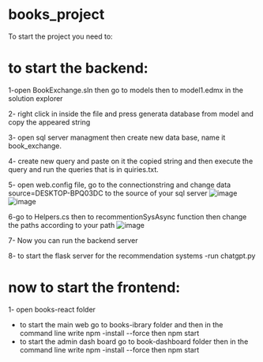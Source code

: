 # books_project
To start the project you need to:

# to start the backend:
1-open BookExchange.sln then go to models then to model1.edmx in the solution explorer

2- right click in inside the file and press generata database from model and copy the appeared string

3- open sql server managment then create new data base, name it book_exchange.

4- create new query and paste on it the copied string and then execute the query and run the queries that is in quiries.txt.

5- open web.config file, go to the connectionstring and change data source=DESKTOP-BPQ03DC to the source of your sql server
![image](https://github.com/yousefm3/books_project/assets/96112309/e9840319-7d8b-4f7c-a4c7-c51ba5615185)
![image](https://github.com/yousefm3/books_project/assets/96112309/0b053781-51dd-476b-93cb-6532470ba322)

6-go to Helpers.cs then to recommentionSysAsync function then change the paths according to your path
![image](https://github.com/yousefm3/books_project/assets/96112309/a3eb4f2c-2496-4467-aaca-49e0742bd902)

7- Now you can run the backend server

8- to start the flask server for the recommendation systems
   -run chatgpt.py

# now to start the frontend:
1- open books-react folder
  - to start the main web go to books-ibrary folder and then in the command line write npm -install --force then npm start
  - to start the admin dash board go to book-dashboard folder then in the command line write npm -install --force then npm start


